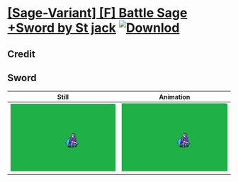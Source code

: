 # [\[Sage-Variant\] \[F\] Battle Sage +Sword by St jack](./) [![Downlod](https://img.shields.io/badge/Download--red?style=social&logo=github)](https://minhaskamal.github.io/DownGit/#/home?url=https://github.com/Klokinator/FE-Repo/tree/main/Battle%20Animations%2FMagi%20-%20Nature-Type%2F%5BSage-Variant%5D%20%5BF%5D%20Battle%20Sage%20%2BSword%20by%20St%20jack%2F1.%20Sword)

## Credit



## Sword

| Still | Animation |
| :---: | :-------: |
| ![Sword still](./Sword_000.png) | ![Sword animation](./Sword.gif) |
